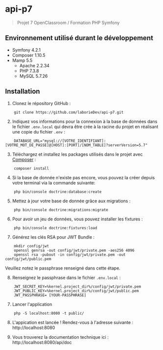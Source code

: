 # api-p7

> Projet 7 OpenClassroom / Formation PHP Symfony

## Environnement utilisé durant le développement
* Symfony 4.2.1
* Composer 1.10.5
* Mamp 5.5
    * Apache 2.2.34
    * PHP 7.3.8
    * MySQL 5.7.26


## Installation
1. Clonez le répository GitHub :
```
    git clone https://github.com/laborieDev/api-p7.git
```

2. Indiquez vos informations pour la connexion à la base de données dans le fichier `.env.local` qui devra être crée à la racine du projet en réalisant une copie du fichier `.env` :
```
    DATABASE_URL="mysql://[VOTRE_IDENTIFIANT]:[VOTRE_MOT_DE_PASSE]@[HOST]:[PORT]/[NOM_TABLE]?serverVersion=5.7"	
```

3. Téléchargez et installez les packages utilisés dans le projet avec [Composer](https://getcomposer.org/download/) :
```
    composer install
```

4. Si la base de donnée n'existe pas encore, vous pouvez la créer depuis votre terminal via la commande suivante:
```
    php bin/console doctrine:database:create
```

5. Mettez à jour votre base de donnée grâce aux migrations :
```
    php bin/console doctrine:migrations:migrate
```

6. Pour avoir un jeu de données, vous pouvez installer les fixtures :
```
    php bin/console doctrine:fixtures:load
```

7. Générez les clés RSA pour JWT Bundle :
```
    mkdir config/jwt
    openssl genrsa -out config/jwt/private.pem -aes256 4096
    openssl rsa -pubout -in config/jwt/private.pem -out config/jwt/public.pem
```
Veuillez notez le passphrase renseigné dans cette étape.

8. Renseignez le passphrase dans le fichier `.env.local` :
```
    JWT_SECRET_KEY=%kernel.project_dir%/config/jwt/private.pem
    JWT_PUBLIC_KEY=%kernel.project_dir%/config/jwt/public.pem
    JWT_PASSPHRASE= [YOUR-PASSPHRASE]
```

7. Lancer l'application 
```
    php -S localhost:8080 -t public/
```

8. L'appication est lancée ! Rendez-vous à l'adresse suivante : http://localhost:8080

9. Vous trouverez la documentation technique ici : http://localhost:8080/api/doc